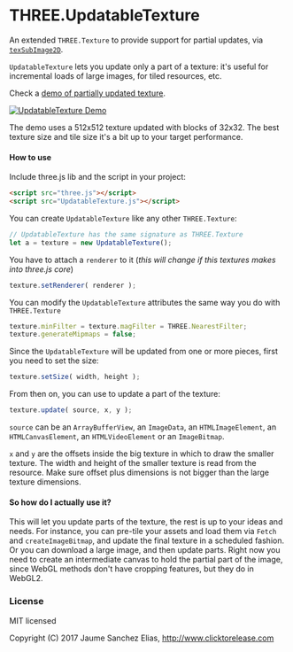 # THREE.UpdatableTexture

An extended `THREE.Texture` to provide support for partial updates, via [`texSubImage2D`](https://developer.mozilla.org/en-US/docs/Web/API/WebGLRenderingContext/texSubImage2D).

`UpdatableTexture` lets you update only a part of a texture: it's useful for incremental loads of large images, for tiled resources, etc.

Check a [demo of partially updated texture](https://spite.github.io/THREE.UpdatableTexture/).

[![UpdatableTexture Demo](https://raw.githubusercontent.com/spite/THREE.UpdatableTexture/master/about/updatabletexture.jpg)](https://spite.github.io/THREE.UpdatableTexture)

The demo uses a 512x512 texture updated with blocks of 32x32. The best texture size and tile size it's a bit up to your target performance.

#### How to use ####
Include three.js lib and the script in your project:
```html
<script src="three.js"></script>
<script src="UpdatableTexture.js"></script>
```

You can create `UpdatableTexture` like any other `THREE.Texture`:
```js
// UpdatableTexture has the same signature as THREE.Texture
let a = texture = new UpdatableTexture(); 
```
You have to attach a `renderer` to it (*this will change if this textures makes into three.js core*)
```js
texture.setRenderer( renderer );
```
You can modify the `UpdatableTexture` attributes the same way you do with `THREE.Texture`
```js
texture.minFilter = texture.magFilter = THREE.NearestFilter;
texture.generateMipmaps = false;
```
Since the `UpdatableTexture` will be updated from one or more pieces, first you need to set the size:
```js
texture.setSize( width, height );
```
From then on, you can use to update a part of the texture:
```js
texture.update( source, x, y );
```
`source` can be an `ArrayBufferView`, an `ImageData`, an `HTMLImageElement`, an `HTMLCanvasElement`, an `HTMLVideoElement` or an `ImageBitmap`.

`x` and `y` are the offsets inside the big texture in which to draw the smaller texture. The width and height of the smaller texture is read from the resource. Make sure offset plus dimensions is not bigger than the large texture dimensions.

#### So how do I actually use it? ####

This will let you update parts of the texture, the rest is up to your ideas and needs. For instance, you can pre-tile your assets and load them via `Fetch` and `createImageBitmap`, and update the final texture in a scheduled fashion. Or you can download a large image, and then update parts. Right now you need to create an intermediate canvas to hold the partial part of the image, since WebGL methods don't have cropping features, but they do in WebGL2.

### License ####

MIT licensed

Copyright (C) 2017 Jaume Sanchez Elias, http://www.clicktorelease.com


